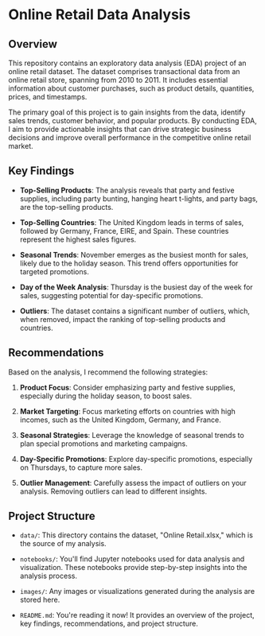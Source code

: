 # Online Retail Data Analysis


## Overview

This repository contains an exploratory data analysis (EDA) project of an online retail dataset. The dataset comprises transactional data from an online retail store, spanning from 2010 to 2011. It includes essential information about customer purchases, such as product details, quantities, prices, and timestamps.

The primary goal of this project is to gain insights from the data, identify sales trends, customer behavior, and popular products. By conducting EDA, I aim to provide actionable insights that can drive strategic business decisions and improve overall performance in the competitive online retail market.

## Key Findings

- **Top-Selling Products**: The analysis reveals that party and festive supplies, including party bunting, hanging heart t-lights, and party bags, are the top-selling products.

- **Top-Selling Countries**: The United Kingdom leads in terms of sales, followed by Germany, France, EIRE, and Spain. These countries represent the highest sales figures.

- **Seasonal Trends**: November emerges as the busiest month for sales, likely due to the holiday season. This trend offers opportunities for targeted promotions.

- **Day of the Week Analysis**: Thursday is the busiest day of the week for sales, suggesting potential for day-specific promotions.

- **Outliers**: The dataset contains a significant number of outliers, which, when removed, impact the ranking of top-selling products and countries.

## Recommendations

Based on the analysis, I recommend the following strategies:

1. **Product Focus**: Consider emphasizing party and festive supplies, especially during the holiday season, to boost sales.

2. **Market Targeting**: Focus marketing efforts on countries with high incomes, such as the United Kingdom, Germany, and France.

3. **Seasonal Strategies**: Leverage the knowledge of seasonal trends to plan special promotions and marketing campaigns.

4. **Day-Specific Promotions**: Explore day-specific promotions, especially on Thursdays, to capture more sales.

5. **Outlier Management**: Carefully assess the impact of outliers on your analysis. Removing outliers can lead to different insights.

## Project Structure

- `data/`: This directory contains the dataset, "Online Retail.xlsx," which is the source of my analysis.

- `notebooks/`: You'll find Jupyter notebooks used for data analysis and visualization. These notebooks provide step-by-step insights into the analysis process.

- `images/`: Any images or visualizations generated during the analysis are stored here.

- `README.md`: You're reading it now! It provides an overview of the project, key findings, recommendations, and project structure.

